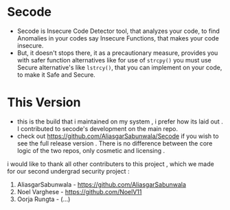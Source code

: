 # Secode
- Secode is Insecure Code Detector tool, that analyzes your code, to find Anomalies in your codes say Insecure Functions, that makes your code insecure. 
- But, it doesn't stops there, it as a precautionary measure, provides you with safer function alternatives like for use of `strcpy()` you must use Secure alternative's like `lstrcy()`, that you can implement on your code, to make it Safe and Secure.

# This Version
- this is the build that i maintained on my system , i prefer how its laid out . I contributed to secode's development on the main repo.
- check out https://github.com/AliasgarSabunwala/Secode if you wish to see the full release version . There is no difference between the core logic of the two repos, only cosmetic and licensing .

i would like to thank all other contributers to this project , which we made for our second undergrad security project :

1. AliasgarSabunwala - https://github.com/AliasgarSabunwala
2. Noel Varghese     - https://github.com/NoelV11
3. Oorja Rungta      - (...)
